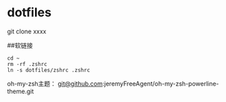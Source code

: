 # dotfiles

git clone xxxx

##软链接
```
cd ~
rm -rf .zshrc
ln -s dotfiles/zshrc .zshrc
```

oh-my-zsh主题： git@github.com:jeremyFreeAgent/oh-my-zsh-powerline-theme.git

